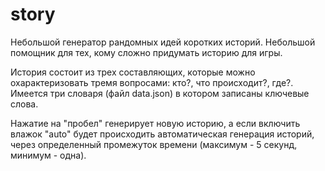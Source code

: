 # story
 
Небольшой генератор рандомных идей коротких историй. Небольшой помощник для тех, кому сложно придумать историю для игры.

История состоит из трех составляющих, которые можно охарактеризовать тремя вопросами: кто?, что происходит?, где?. Имеется три словаря (файл data.json) в котором записаны ключевые слова.

Нажатие на "пробел" генерирует новую историю, а если включить влажок "auto" будет происходить автоматическая генерация историй, через определенный промежуток времени (максимум - 5 секунд, минимум - одна).
